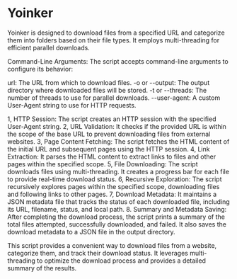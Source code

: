 # Yoinker
Yoinker is designed to download files from a specified URL and categorize them into folders based on their file types. It employs multi-threading for efficient parallel downloads.

Command-Line Arguments: The script accepts command-line arguments to configure its behavior:

url: The URL from which to download files.
-o or --output: The output directory where downloaded files will be stored.
-t or --threads: The number of threads to use for parallel downloads.
--user-agent: A custom User-Agent string to use for HTTP requests.

1, HTTP Session: The script creates an HTTP session with the specified User-Agent string.
2, URL Validation: It checks if the provided URL is within the scope of the base URL to prevent downloading files from external websites.
3, Page Content Fetching: The script fetches the HTML content of the initial URL and subsequent pages using the HTTP session.
4, Link Extraction: It parses the HTML content to extract links to files and other pages within the specified scope.
5, File Downloading: The script downloads files using multi-threading. It creates a progress bar for each file to provide real-time download status.
6, Recursive Exploration: The script recursively explores pages within the specified scope, downloading files and following links to other pages.
7, Download Metadata: It maintains a JSON metadata file that tracks the status of each downloaded file, including its URL, filename, status, and local path.
8. Summary and Metadata Saving: After completing the download process, the script prints a summary of the total files attempted, successfully downloaded, and failed. It also saves the download metadata to a JSON file in the output directory.

This script provides a convenient way to download files from a website, categorize them, and track their download status. It leverages multi-threading to optimize the download process and provides a detailed summary of the results.
